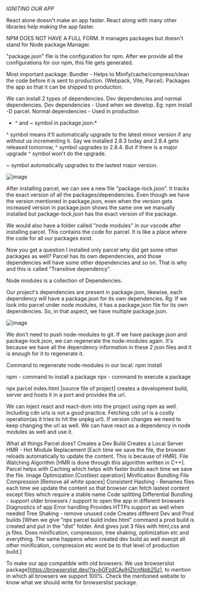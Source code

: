 *IGNITING OUR APP*

React alone doesn't make an app faster. React along with many other libraries help making the app faster.

NPM DOES NOT HAVE A FULL FORM. It manages packages but doesn't stand for Node package Manager.

"package.json" file is the configuration for npm. After we provide all the configurations for our npm, this file gets generated.

Most important package:
Bundler - Helps to Minify/cache/compress/clean the code before it is sent to production. (Webpack, Vite, Parcel). Packages the app so that it can be shipped to production.

We can install 2 types of dependencies. Dev dependencies and normal dependencies. 
Dev dependencies - Used when we develop. Eg: npm install -D parcel.
Normal dependencies - Used in production

* ^ and ~ symbol in package.json:*

^ symbol means it'll automatically upgrade to the latest minor version if any without us incrementing it. Say we installed 2.8.3 today and 2.8.4 gets released tomorrow, ^ symbol upgrades to 2.8.4. But if there is a major upgrade ^ symbol won't do the upgrade.

~ symbol automatically upgrades to the lastest major version.

![image](https://github.com/Gayathri229/NamasteReact/assets/60467364/708e7ba4-7228-4d06-8d63-26f087984c0a)

After installing parcel, we can see a new file "package-lock.json". It tracks the exact version of all the packages/dependencies. Even though we have the version mentioned in package.json, even when the version gets increased version in package.json shows the same one we manually installed but package-lock.json has the exact version of the package.

We would also have a folder called "node modules" in our vscode after installing parcel. This contains the code for parcel. It is like a place where the code for all our packages exist. 

Now you get a question I installed only parcel why did get some other packages as well?
Parcel has its own dependencies, and those dependencies will have some other dependencies and so on. That is why and this is called "Transitive dependency".

Node modules is a collection of Dependencies.


Our project's dependencies are present in package.json, likewise, each dependency will have a package.json for its own dependencies. Rg: If we look into parcel under node modules, it has a package.json file for its own dependencies. So, in that aspect, we have multiple package.json. 


![image](https://github.com/Gayathri229/NamasteReact/assets/60467364/b0851be6-a83e-4af6-9d88-39c29920457d)


We don't need to push node-modules to git. If we have package.json and package-lock.json, we can regenerate the node-modules again. It's because we have all the dependency information in these 2 json files and it is enough for it to regenerate it. 

Command to regenerate node-modules in our local: npm install


npm - command to install a package
npx - command to execute a package


npx parcel index.html [source file of project]
creates a development build, server and hosts it in a port and provides the url.


We can inject react and react-dom into the project using npm as well. Including cdn urls is not a good practice.
Fetching cdn url is a costly operation(as it tries to hit the unpkg url). If version changes we need to keep changing the url as well. We can have react as a dependency in node modules as well and use it.


What all things Parcel does?
Creates a Dev Build
Creates a Local Server
HMR - Hot Module Replacement [Each time we save the file, the browser reloads automatically to update the content. This is because of HMR].
File Watching Algorithm [HMR is done through this algorithm written in C++].
Parcel helps with Caching which helps with faster builds each time we save the file.
Image Optimization [Costliest operation]
Minification
Bundling
File Compression [Remove all white spaces]
Consistent Hashing - Renames files each time we update the content so that browser can fetch lastest content except files which require a stable name
Code splitting
Differential Bundling - support older browsers / support to open the app in different browsers
Diagnostics of app
Error handling
Provides HTTPs support as well when needed
Tree Shaking - remove unused code
Creates different Dev and Prod builds [When we give "npx parcel build index.html" command a prod build is created and put in the "dist" folder. And gives just 3 files with html,css and js files. Does minification, compression, tree shaking, optimization etc and everything. The same happens when created dev build as well execpt all other minification, compression etc wont be to that level of production build.]



To make our app compatible with old browsers: 
We use browserslist package[https://browserslist.dev/?q=bGFzdCAyIHZlcnNpb25z], to mention in which all browsers we support 100%. Check the mentioned website to know what we should write for browserslist package.
